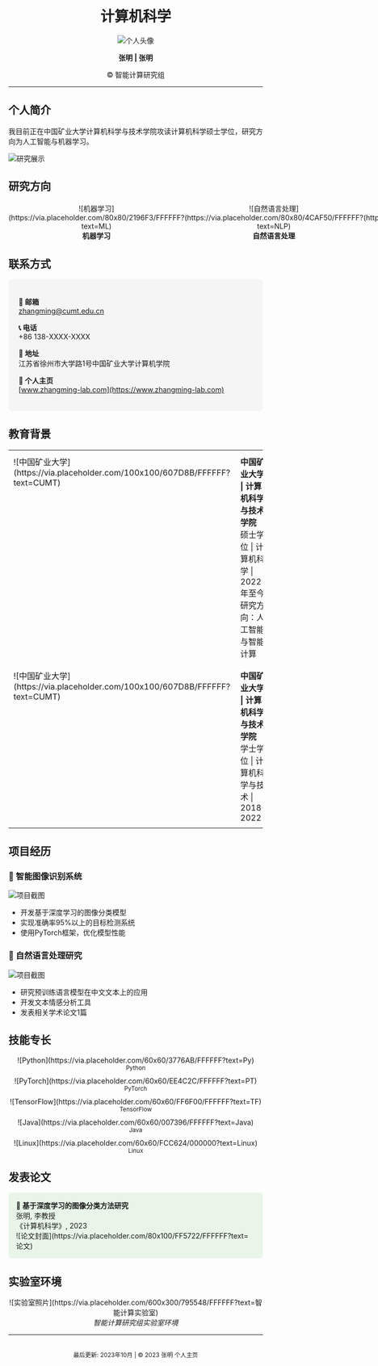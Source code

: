 <div align="center">

# 计算机科学

![个人头像](https://via.placeholder.com/150x150/4A90E2/FFFFFF?text=个人照片)

**张明 | 张明**

© 智能计算研究组

</div>

---

## 个人简介

我目前正在中国矿业大学计算机科学与技术学院攻读计算机科学硕士学位，研究方向为人工智能与机器学习。

![研究展示](https://via.placeholder.com/600x200/E3F2FD/000000?text=研究项目展示图)

## 研究方向

<div style="display: flex; justify-content: space-around; margin: 20px 0;">
<div style="text-align: center;">
![机器学习](https://via.placeholder.com/80x80/2196F3/FFFFFF?text=ML)
<br><strong>机器学习</strong>
</div>
<div style="text-align: center;">
![自然语言处理](https://via.placeholder.com/80x80/4CAF50/FFFFFF?text=NLP)
<br><strong>自然语言处理</strong>
</div>
<div style="text-align: center;">
![计算机视觉](https://via.placeholder.com/80x80/FF9800/FFFFFF?text=CV)
<br><strong>计算机视觉</strong>
</div>
</div>

## 联系方式

<div style="background: #f5f5f5; padding: 20px; border-radius: 8px;">

**📧 邮箱**  
zhangming@cumt.edu.cn

**📞 电话**  
+86 138-XXXX-XXXX

**🏢 地址**  
江苏省徐州市大学路1号中国矿业大学计算机学院

**🔗 个人主页**  
[www.zhangming-lab.com](https://www.zhangming-lab.com)

</div>

## 教育背景

<table style="width: 100%; border-collapse: collapse;">
<tr>
<td style="width: 30%; padding: 10px; vertical-align: top;">
![中国矿业大学](https://via.placeholder.com/100x100/607D8B/FFFFFF?text=CUMT)
</td>
<td style="padding: 10px; vertical-align: top;">
<strong>中国矿业大学 | 计算机科学与技术学院</strong><br>
硕士学位 | 计算机科学 | 2022年至今<br>
研究方向：人工智能与智能计算
</td>
</tr>
<tr>
<td style="padding: 10px; vertical-align: top;">
![中国矿业大学](https://via.placeholder.com/100x100/607D8B/FFFFFF?text=CUMT)
</td>
<td style="padding: 10px; vertical-align: top;">
<strong>中国矿业大学 | 计算机科学与技术学院</strong><br>
学士学位 | 计算机科学与技术 | 2018-2022
</td>
</tr>
</table>

## 项目经历

### 🚀 智能图像识别系统
![项目截图](https://via.placeholder.com/400x200/9C27B0/FFFFFF?text=图像识别系统)
- 开发基于深度学习的图像分类模型
- 实现准确率95%以上的目标检测系统
- 使用PyTorch框架，优化模型性能

### 💬 自然语言处理研究
![项目截图](https://via.placeholder.com/400x200/009688/FFFFFF?text=NLP研究)
- 研究预训练语言模型在中文文本上的应用
- 开发文本情感分析工具
- 发表相关学术论文1篇

## 技能专长

<div style="display: flex; flex-wrap: wrap; gap: 10px; justify-content: center;">
<div style="text-align: center;">
![Python](https://via.placeholder.com/60x60/3776AB/FFFFFF?text=Py)
<br><small>Python</small>
</div>
<div style="text-align: center;">
![PyTorch](https://via.placeholder.com/60x60/EE4C2C/FFFFFF?text=PT)
<br><small>PyTorch</small>
</div>
<div style="text-align: center;">
![TensorFlow](https://via.placeholder.com/60x60/FF6F00/FFFFFF?text=TF)
<br><small>TensorFlow</small>
</div>
<div style="text-align: center;">
![Java](https://via.placeholder.com/60x60/007396/FFFFFF?text=Java)
<br><small>Java</small>
</div>
<div style="text-align: center;">
![Linux](https://via.placeholder.com/60x60/FCC624/000000?text=Linux)
<br><small>Linux</small>
</div>
</div>

## 发表论文

<div style="background: #E8F5E8; padding: 15px; border-radius: 5px; margin: 15px 0;">
<strong>📄 基于深度学习的图像分类方法研究</strong><br>
张明, 李教授<br>
《计算机科学》, 2023<br>
![论文封面](https://via.placeholder.com/80x100/FF5722/FFFFFF?text=论文)
</div>

## 实验室环境

<div align="center">
![实验室照片](https://via.placeholder.com/600x300/795548/FFFFFF?text=智能计算实验室)
<br>
<em>智能计算研究组实验室环境</em>
</div>

---

<div align="center" style="margin-top: 30px;">
<small>最后更新: 2023年10月 | © 2023 张明 个人主页</small>
</div>